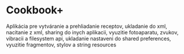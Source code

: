 # Cookbook+

Aplikácia pre vytváranie a prehliadanie receptov, ukladanie do xml, nacitanie z xml, sharing do inych aplikacii, vyuzitie fotoaparatu, zvukov, vibracii a filesystem api, ukladanie nastaveni do shared preferences, vyuzitie fragmentov, stylov a string resources